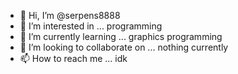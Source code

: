 - 👋 Hi, I’m @serpens8888
- 👀 I’m interested in ... programming
- 🌱 I’m currently learning ... graphics programming
- 💞️ I’m looking to collaborate on ... nothing currently
- 📫 How to reach me ... idk
